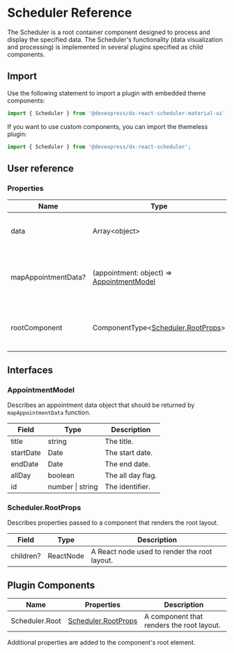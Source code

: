 # Scheduler Reference

The Scheduler is a root container component designed to process and display the specified data. The Scheduler's functionality (data visualization and processing) is implemented in several plugins specified as child components.

## Import

Use the following statement to import a plugin with embedded theme components:

```js
import { Scheduler } from '@devexpress/dx-react-scheduler-material-ui';
```

If you want to use custom components, you can import the themeless plugin:

```js
import { Scheduler } from '@devexpress/dx-react-scheduler';
```

## User reference

### Properties

Name | Type | Default | Description
-----|------|---------|------------
data | Array&lt;object&gt; | | An array of appointment data objects.
mapAppointmentData? | (appointment: object) => [AppointmentModel](#appointmentModel) | | A map function used to get an appointment data.
rootComponent | ComponentType&lt;[Scheduler.RootProps](#schedulerrootprops)&gt; | | A component that renders the root layout.

## Interfaces

### AppointmentModel

Describes an appointment data object that should be returned by `mapAppointmentData` function.

Field | Type | Description
------|------|------------
title | string | The title.
startDate | Date | The start date.
endDate | Date | The end date.
allDay | boolean | The all day flag.
id | number &#124; string | The identifier.

### Scheduler.RootProps

Describes properties passed to a component that renders the root layout.

Field | Type | Description
------|------|------------
children? | ReactNode | A React node used to render the root layout.

## Plugin Components

Name | Properties | Description
-----|------------|------------
Scheduler.Root | [Scheduler.RootProps](#schedulerrootprops) | A component that renders the root layout.

Additional properties are added to the component's root element.
